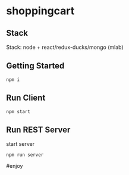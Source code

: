 # shoppingcart

## Stack

Stack: node + react/redux-ducks/mongo (mlab)

## Getting Started

```
npm i
```
## Run Client
```
npm start
```

## Run REST Server
start server
```
npm run server
```

#enjoy